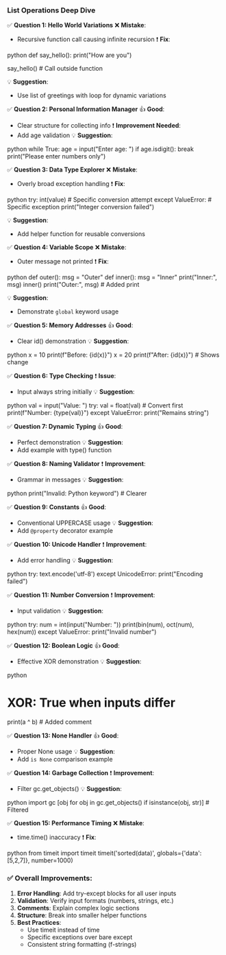 ### List Operations Deep Dive ###

✅ **Question 1: Hello World Variations**
❌ **Mistake**: 
- Recursive function call causing infinite recursion
❗ **Fix**:

python
def say_hello():
    print("How are you")

say_hello()  # Call outside function

💡 **Suggestion**:
- Use list of greetings with loop for dynamic variations


✅ **Question 2: Personal Information Manager**
👍 **Good**:
- Clear structure for collecting info
❗ **Improvement Needed**:
- Add age validation
💡 **Suggestion**:

python
while True:
    age = input("Enter age: ")
    if age.isdigit():
        break
    print("Please enter numbers only")

✅ **Question 3: Data Type Explorer**
❌ **Mistake**:
- Overly broad exception handling
❗ **Fix**:

python
try:
    int(value)  # Specific conversion attempt
except ValueError:  # Specific exception
    print("Integer conversion failed")

💡 **Suggestion**:
- Add helper function for reusable conversions

✅ **Question 4: Variable Scope**
❌ **Mistake**:
- Outer message not printed
❗ **Fix**:

python
def outer():
    msg = "Outer"
    def inner():
        msg = "Inner"
        print("Inner:", msg)
    inner()
    print("Outer:", msg)  # Added print

💡 **Suggestion**:
- Demonstrate `global` keyword usage

✅ **Question 5: Memory Addresses**
👍 **Good**:
- Clear id() demonstration
💡 **Suggestion**:

python
x = 10
print(f"Before: {id(x)}")
x = 20
print(f"After: {id(x)}")  # Shows change

✅ **Question 6: Type Checking**
❗ **Issue**:
- Input always string initially
💡 **Suggestion**:

python
val = input("Value: ")
try:
    val = float(val)  # Convert first
    print(f"Number: {type(val)}")
except ValueError:
    print("Remains string")

✅ **Question 7: Dynamic Typing**
👍 **Good**:
- Perfect demonstration
💡 **Suggestion**:
- Add example with type() function

✅ **Question 8: Naming Validator**
❗ **Improvement**:
- Grammar in messages
💡 **Suggestion**:

python
print("Invalid: Python keyword")  # Clearer

✅ **Question 9: Constants**
👍 **Good**:
- Conventional UPPERCASE usage
💡 **Suggestion**:
- Add `@property` decorator example

✅ **Question 10: Unicode Handler**
❗ **Improvement**:
- Add error handling
💡 **Suggestion**:

python
try:
    text.encode('utf-8')
except UnicodeError:
    print("Encoding failed")

✅ **Question 11: Number Conversion**
❗ **Improvement**:
- Input validation
💡 **Suggestion**:

python
try:
    num = int(input("Number: "))
    print(bin(num), oct(num), hex(num))
except ValueError:
    print("Invalid number")

✅ **Question 12: Boolean Logic**
👍 **Good**:
- Effective XOR demonstration
💡 **Suggestion**:

python
# XOR: True when inputs differ
print(a ^ b)  # Added comment

✅ **Question 13: None Handler**
👍 **Good**:
- Proper None usage
💡 **Suggestion**:
- Add `is None` comparison example

✅ **Question 14: Garbage Collection**
❗ **Improvement**:
- Filter gc.get_objects()
💡 **Suggestion**:

python
import gc
[obj for obj in gc.get_objects() if isinstance(obj, str)]  # Filtered

✅ **Question 15: Performance Timing**
❌ **Mistake**:
- time.time() inaccuracy
❗ **Fix**:

python
from timeit import timeit
timeit('sorted(data)', globals={'data': [5,2,7]}, number=1000)

### ✅ **Overall Improvements**:
1. **Error Handling**: Add try-except blocks for all user inputs
2. **Validation**: Verify input formats (numbers, strings, etc.)
3. **Comments**: Explain complex logic sections
4. **Structure**: Break into smaller helper functions
5. **Best Practices**: 
   - Use timeit instead of time
   - Specific exceptions over bare except
   - Consistent string formatting (f-strings)
